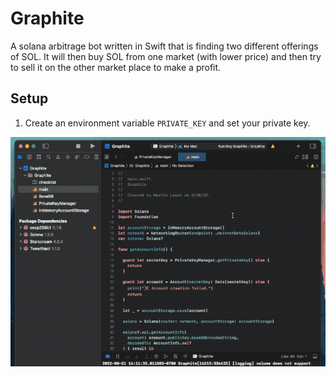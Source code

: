 # Graphite
A solana arbitrage bot written in Swift that is finding two different offerings of SOL.
It will then buy SOL from one market (with lower price) and then try to sell it on the other market place to make a profit.

## Setup
1. Create an environment variable `PRIVATE_KEY` and set your private key.
<img src="Resources/private-key-setup.gif" />
